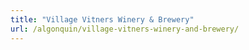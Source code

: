 ```yaml
---
title: "Village Vitners Winery & Brewery"
url: /algonquin/village-vitners-winery-and-brewery/
---
```

